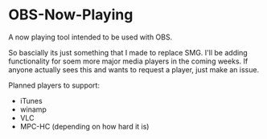 # OBS-Now-Playing
A now playing tool intended to be used with OBS.

So bascially its just something that I made to replace SMG. I'll be adding functionality for soem more major media players in the coming weeks. If anyone actually sees this and wants to request a player, just make an issue. 

Planned players to support:
* iTunes
* winamp
* VLC
* MPC-HC (depending on how hard it is)
